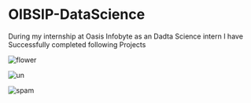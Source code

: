 # OIBSIP-DataScience
During my internship at Oasis Infobyte as an Dadta Science intern I have Successfully completed following Projects

![flower](https://github.com/Maitrimark26/OIBSIP-DataScience/assets/106298947/f482db7a-43fa-4fc2-b2c0-79ae5a747425)

![un](https://github.com/Maitrimark26/OIBSIP-DataScience/assets/106298947/134c0537-ebe2-42c7-afc7-5b8609d61e44)

![spam](https://github.com/Maitrimark26/OIBSIP-DataScience/assets/106298947/95e22c04-0b65-4500-9bca-3e990dd8a48f)

